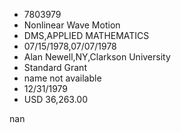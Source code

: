 
* 7803979
* Nonlinear Wave Motion
* DMS,APPLIED MATHEMATICS
* 07/15/1978,07/07/1978
* Alan Newell,NY,Clarkson University
* Standard Grant
*   name not available
* 12/31/1979
* USD 36,263.00

nan
